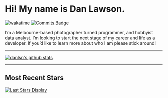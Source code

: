 # Hi! My name is Dan Lawson. 
[![wakatime](https://wakatime.com/badge/user/739a1992-f3c8-4a2b-bfee-ea1c10ca16d0.svg)](https://wakatime.com/@739a1992-f3c8-4a2b-bfee-ea1c10ca16d0) 
[![Commits Badge](https://badges.pufler.dev/commits/all/danlsn)](https://badges.pufler.dev)

<!--START_SECTION:waka-->
<!--END_SECTION:waka-->

I’m a Melbourne-based photographer turned programmer, and hobbyist data analyst. I’m looking to start the next stage of my career and life as a developer.
If you’d like to learn more about who I am please stick around!

___

[![danlsn's github stats](https://github-readme-stats.vercel.app/api?username=danlsn&show_icons=true)](https://github.com/danlsn/)
___

## Most Recent Stars

[![Last Stars Display](https://badges.pufler.dev/last-stars/danlsn?count=6&padding=20&perRow=3)](https://badges.pufler.dev)

